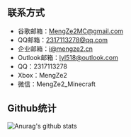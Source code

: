 ## 联系方式
- 谷歌邮箱：MengZe2MC@gmail.com
- QQ邮箱：2317113278@qq.com
- 企业邮箱：i@mengze2.cn
- Outlook邮箱：lyl518@outlook.com
- QQ：2317113278
- Xbox：MengZe2
- 微信：MengZe2_Minecraft

## Github统计
![Anurag's github stats](https://github-readme-stats.vercel.app/api?username=MengZeMC&show_icons=true&theme=radical)